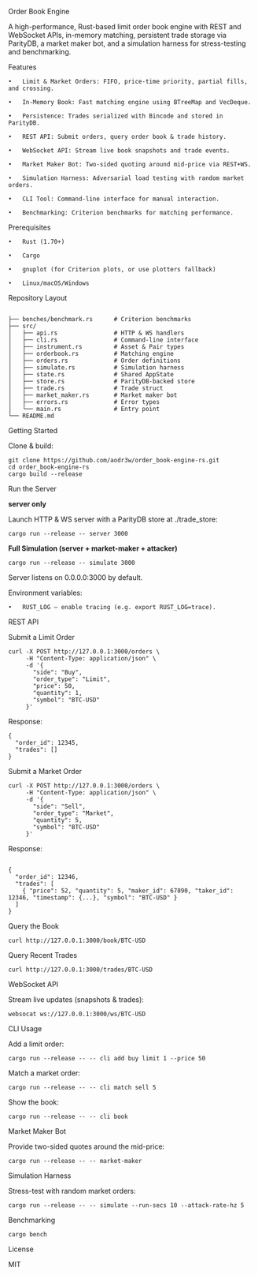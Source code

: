 Order Book Engine

A high-performance, Rust-based limit order book engine with REST and WebSocket APIs, in-memory matching, persistent trade storage via ParityDB, a market maker bot, and a simulation harness for stress-testing and benchmarking.

Features

	•	Limit & Market Orders: FIFO, price-time priority, partial fills, and crossing.
 
	•	In-Memory Book: Fast matching engine using BTreeMap and VecDeque.
 
	•	Persistence: Trades serialized with Bincode and stored in ParityDB.
 
	•	REST API: Submit orders, query order book & trade history.
 
	•	WebSocket API: Stream live book snapshots and trade events.
 
	•	Market Maker Bot: Two-sided quoting around mid-price via REST+WS.
 
	•	Simulation Harness: Adversarial load testing with random market orders.
 
	•	CLI Tool: Command-line interface for manual interaction.
 
	•	Benchmarking: Criterion benchmarks for matching performance.

Prerequisites

	•	Rust (1.70+)
 
	•	Cargo
 
	•	gnuplot (for Criterion plots, or use plotters fallback)
 
	•	Linux/macOS/Windows

Repository Layout

```

├── benches/benchmark.rs      # Criterion benchmarks
├── src/
│   ├── api.rs                # HTTP & WS handlers
│   ├── cli.rs                # Command-line interface
│   ├── instrument.rs         # Asset & Pair types
│   ├── orderbook.rs          # Matching engine
│   ├── orders.rs             # Order definitions
│   ├── simulate.rs           # Simulation harness
│   ├── state.rs              # Shared AppState
│   ├── store.rs              # ParityDB-backed store
│   ├── trade.rs              # Trade struct
│   ├── market_maker.rs       # Market maker bot
│   ├── errors.rs             # Error types
│   └── main.rs               # Entry point
└── README.md

```

Getting Started

Clone & build:

```
git clone https://github.com/aodr3w/order_book-engine-rs.git
cd order_book-engine-rs
cargo build --release
```

Run the Server

**server only**

Launch HTTP & WS server with a ParityDB store at ./trade_store:

```
cargo run --release -- server 3000

```
**Full Simulation (server + market-maker + attacker)**

```
cargo run --release -- simulate 3000

```


Server listens on 0.0.0.0:3000 by default.

Environment variables:

	•	RUST_LOG – enable tracing (e.g. export RUST_LOG=trace).

REST API

Submit a Limit Order

```
curl -X POST http://127.0.0.1:3000/orders \
     -H "Content-Type: application/json" \
     -d '{
       "side": "Buy",
       "order_type": "Limit",
       "price": 50,
       "quantity": 1,
       "symbol": "BTC-USD"
     }'
```

Response:

```
{
  "order_id": 12345,
  "trades": []
}
```

Submit a Market Order

```
curl -X POST http://127.0.0.1:3000/orders \
     -H "Content-Type: application/json" \
     -d '{
       "side": "Sell",
       "order_type": "Market",
       "quantity": 5,
       "symbol": "BTC-USD"
     }'

```

Response:

```

{
  "order_id": 12346,
  "trades": [
    { "price": 52, "quantity": 5, "maker_id": 67890, "taker_id": 12346, "timestamp": {...}, "symbol": "BTC-USD" }
  ]
}

```

Query the Book


```
curl http://127.0.0.1:3000/book/BTC-USD

```

Query Recent Trades

```
curl http://127.0.0.1:3000/trades/BTC-USD
```

WebSocket API

Stream live updates (snapshots & trades):

```
websocat ws://127.0.0.1:3000/ws/BTC-USD

```

CLI Usage

Add a limit order:

```
cargo run --release -- -- cli add buy limit 1 --price 50

```

Match a market order:

```
cargo run --release -- -- cli match sell 5
```

Show the book:

```
cargo run --release -- -- cli book
```

Market Maker Bot

Provide two-sided quotes around the mid-price:

```
cargo run --release -- -- market-maker
```

Simulation Harness

Stress-test with random market orders:

```
cargo run --release -- -- simulate --run-secs 10 --attack-rate-hz 5
```

Benchmarking

```
cargo bench
```

License

MIT
